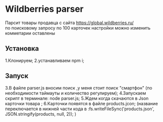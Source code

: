 

# Wildberries parser
Парсит товары продавца с сайта https://global.wildberries.ru/   
 по поисковому запросу по 100 карточек   настройки можно изменить комметарии оставлены

## Установка
1.Клонируем;
2.устанавливаем  npm i;
## Запуск
3.В файле parser.js  вносим поиск ,у меня стоит поиск "смартфон" (по необходимости таймауты и  количество регулируем);
4.Запускаем скрипт в терминале: node parser.js;
5.Ждем когда скачаются в Json карточки товара ;
6.Карточки появятся в файле products.jcon;
(название переключается в нижней части кода в :fs.writeFileSync('products.json', JSON.stringify(products, null, 2)); )





